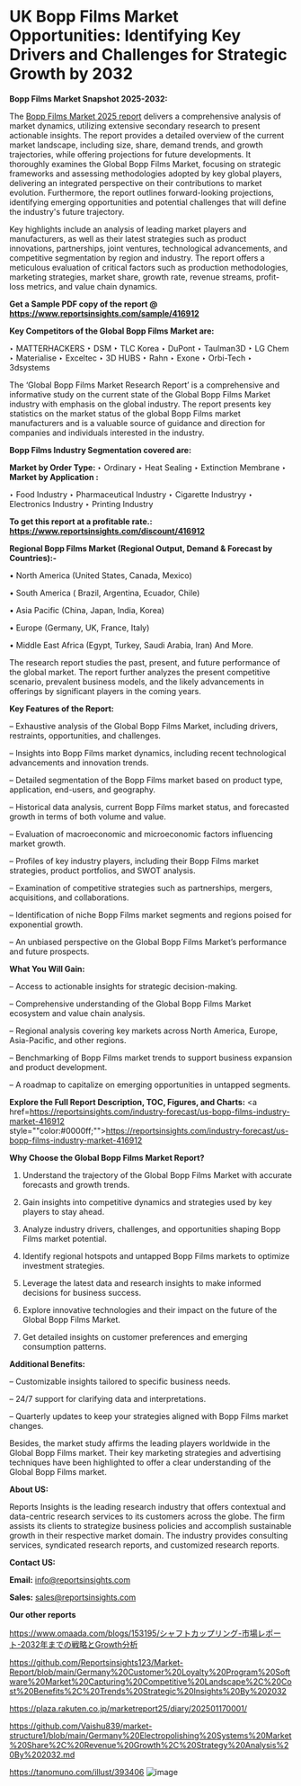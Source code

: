 # UK Bopp Films Market Opportunities: Identifying Key Drivers and Challenges for Strategic Growth by 2032

<strong>Bopp Films Market Snapshot 2025-2032:</strong>

The <a href=https://www.reportsinsights.com/sample/416912>Bopp Films Market 2025 report</a> delivers a comprehensive analysis of market dynamics, utilizing extensive secondary research to present actionable insights. The report provides a detailed overview of the current market landscape, including size, share, demand trends, and growth trajectories, while offering projections for future developments. It thoroughly examines the Global Bopp Films Market, focusing on strategic frameworks and assessing methodologies adopted by key global players, delivering an integrated perspective on their contributions to market evolution. Furthermore, the report outlines forward-looking projections, identifying emerging opportunities and potential challenges that will define the industry's future trajectory.

Key highlights include an analysis of leading market players and manufacturers, as well as their latest strategies such as product innovations, partnerships, joint ventures, technological advancements, and competitive segmentation by region and industry. The report offers a meticulous evaluation of critical factors such as production methodologies, marketing strategies, market share, growth rate, revenue streams, profit-loss metrics, and value chain dynamics.

<strong>Get a Sample PDF copy of the report @ <a href=https://www.reportsinsights.com/sample/416912 style=color:#0000ff;>https://www.reportsinsights.com/sample/416912</a></strong>

<strong>Key Competitors of the Global Bopp Films Market are:</strong>

‣ MATTERHACKERS
‣ DSM
‣ TLC Korea
‣ DuPont
‣ Taulman3D
‣ LG Chem
‣ Materialise
‣ Exceltec
‣ 3D HUBS
‣ Rahn
‣ Exone
‣ Orbi-Tech
‣ 3dsystems

The ‘Global Bopp Films Market Research Report’ is a comprehensive and informative study on the current state of the Global Bopp Films Market industry with emphasis on the global industry. The report presents key statistics on the market status of the global Bopp Films market manufacturers and is a valuable source of guidance and direction for companies and individuals interested in the industry.

<strong>Bopp Films Industry Segmentation covered are:</strong>

<strong>Market by Order Type: </strong>
‣ Ordinary
‣ Heat Sealing
‣ Extinction Membrane
‣ 
<strong>Market by Application :</strong>

‣ Food Industry
‣ Pharmaceutical Industry
‣ Cigarette Industryy
‣ Electronics Industry
‣ Printing Industry

<strong>To get this report at a profitable rate.: <a href=https://www.reportsinsights.com/discount/416912 style=color:#0000ff;>https://www.reportsinsights.com/discount/416912</a></strong>

<strong>Regional Bopp Films Market (Regional Output, Demand &amp; Forecast by Countries):-</strong>

• North America (United States, Canada, Mexico)

• South America ( Brazil, Argentina, Ecuador, Chile)

• Asia Pacific (China, Japan, India, Korea)

• Europe (Germany, UK, France, Italy)

• Middle East Africa (Egypt, Turkey, Saudi Arabia, Iran) And More.

The research report studies the past, present, and future performance of the global market. The report further analyzes the present competitive scenario, prevalent business models, and the likely advancements in offerings by significant players in the coming years.

<strong>Key Features of the Report:</strong>

– Exhaustive analysis of the Global Bopp Films Market, including drivers, restraints, opportunities, and challenges.

– Insights into Bopp Films market dynamics, including recent technological advancements and innovation trends.

– Detailed segmentation of the Bopp Films market based on product type, application, end-users, and geography.

– Historical data analysis, current Bopp Films market status, and forecasted growth in terms of both volume and value.

– Evaluation of macroeconomic and microeconomic factors influencing market growth.

– Profiles of key industry players, including their Bopp Films market strategies, product portfolios, and SWOT analysis.

– Examination of competitive strategies such as partnerships, mergers, acquisitions, and collaborations.

– Identification of niche Bopp Films market segments and regions poised for exponential growth.

– An unbiased perspective on the Global Bopp Films Market’s performance and future prospects.

<strong>What You Will Gain:</strong>

– Access to actionable insights for strategic decision-making.

– Comprehensive understanding of the Global Bopp Films Market ecosystem and value chain analysis.

– Regional analysis covering key markets across North America, Europe, Asia-Pacific, and other regions.

– Benchmarking of Bopp Films market trends to support business expansion and product development.

– A roadmap to capitalize on emerging opportunities in untapped segments.

<strong>Explore the Full Report Description, TOC, Figures, and Charts:</strong>
<a href=https://reportsinsights.com/industry-forecast/us-bopp-films-industry-market-416912 style=""color:#0000ff;"">https://reportsinsights.com/industry-forecast/us-bopp-films-industry-market-416912</a>

<strong>Why Choose the Global Bopp Films Market Report?</strong>

1. Understand the trajectory of the Global Bopp Films Market with accurate forecasts and growth trends.

2. Gain insights into competitive dynamics and strategies used by key players to stay ahead.

3. Analyze industry drivers, challenges, and opportunities shaping Bopp Films market potential.

4. Identify regional hotspots and untapped Bopp Films markets to optimize investment strategies.

5. Leverage the latest data and research insights to make informed decisions for business success.

6. Explore innovative technologies and their impact on the future of the Global Bopp Films Market.

7. Get detailed insights on customer preferences and emerging consumption patterns.

<strong>Additional Benefits:</strong>

– Customizable insights tailored to specific business needs.

– 24/7 support for clarifying data and interpretations.

– Quarterly updates to keep your strategies aligned with Bopp Films market changes.

Besides, the market study affirms the leading players worldwide in the Global Bopp Films market. Their key marketing strategies and advertising techniques have been highlighted to offer a clear understanding of the Global Bopp Films market.

<strong><strong>About US</strong>:</strong>

Reports Insights is the leading research industry that offers contextual and data-centric research services to its customers across the globe. The firm assists its clients to strategize business policies and accomplish sustainable growth in their respective market domain. The industry provides consulting services, syndicated research reports, and customized research reports.

<strong>Contact US:</strong>

<p class=><b>Email:</b> <a href=mailto:info@reportsinsights.com>info@reportsinsights.com</a></p>
<p class=><b>Sales:</b> <a href=mailto:sales@reportsinsights.com>sales@reportsinsights.com</a></p>

<strong>Our other reports</strong>

<a href=https://www.omaada.com/blogs/153195/シャフトカップリング-市場レポート-2032年までの戦略とGrowth分析>https://www.omaada.com/blogs/153195/シャフトカップリング-市場レポート-2032年までの戦略とGrowth分析</a>

<a href=https://github.com/Reportsinsights123/Market-Report/blob/main/Germany%20Customer%20Loyalty%20Program%20Software%20Market%20Capturing%20Competitive%20Landscape%2C%20Cost%20Benefits%2C%20Trends%20Strategic%20Insights%20By%202032>https://github.com/Reportsinsights123/Market-Report/blob/main/Germany%20Customer%20Loyalty%20Program%20Software%20Market%20Capturing%20Competitive%20Landscape%2C%20Cost%20Benefits%2C%20Trends%20Strategic%20Insights%20By%202032</a>

<a href=https://plaza.rakuten.co.jp/marketreport25/diary/202501170001/>https://plaza.rakuten.co.jp/marketreport25/diary/202501170001/</a>

<a href=https://github.com/Vaishu839/market-structure1/blob/main/Germany%20Electropolishing%20Systems%20Market%20Share%2C%20Revenue%20Growth%2C%20Strategy%20Analysis%20By%202032.md>https://github.com/Vaishu839/market-structure1/blob/main/Germany%20Electropolishing%20Systems%20Market%20Share%2C%20Revenue%20Growth%2C%20Strategy%20Analysis%20By%202032.md</a>

<a href=https://tanomuno.com/illust/393406>https://tanomuno.com/illust/393406</a>
![image](https://github.com/user-attachments/assets/1033e598-8645-4bf0-a66c-5a85d826a490)
